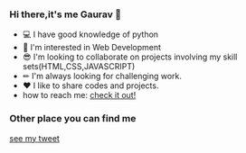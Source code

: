 ### Hi there,it's me Gaurav 👋
- 💻 I have good knowledge of python
- 👀 I'm interested in Web Development
- 😎 I'm looking to collaborate on projects involving my skill sets(HTML,CSS,JAVASCRIPT)
- ✏ I'm always looking for challenging work.
- ❤ I like to share codes and projects.
- how to reach me: [check it out!](chauhangaurav9090@gmail.com)


### Other place you can find me
[see my tweet](https://twitter.com/GauravS12921418)

